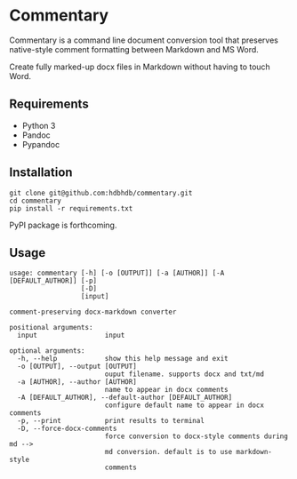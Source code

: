 # Commentary

Commentary is a command line document conversion tool that preserves native-style comment formatting between Markdown and MS Word.

Create fully marked-up docx files in Markdown without having to touch Word.

## Requirements

- Python 3
- Pandoc
- Pypandoc

## Installation

```
git clone git@github.com:hdbhdb/commentary.git
cd commentary
pip install -r requirements.txt
```

PyPI package is forthcoming.

## Usage

```
usage: commentary [-h] [-o [OUTPUT]] [-a [AUTHOR]] [-A [DEFAULT_AUTHOR]] [-p]
                  [-D]
                  [input]

comment-preserving docx-markdown converter

positional arguments:
  input                 input

optional arguments:
  -h, --help            show this help message and exit
  -o [OUTPUT], --output [OUTPUT]
                        ouput filename. supports docx and txt/md
  -a [AUTHOR], --author [AUTHOR]
                        name to appear in docx comments
  -A [DEFAULT_AUTHOR], --default-author [DEFAULT_AUTHOR]
                        configure default name to appear in docx comments
  -p, --print           print results to terminal
  -D, --force-docx-comments
                        force conversion to docx-style comments during md -->
                        md conversion. default is to use markdown-style
                        comments
```
